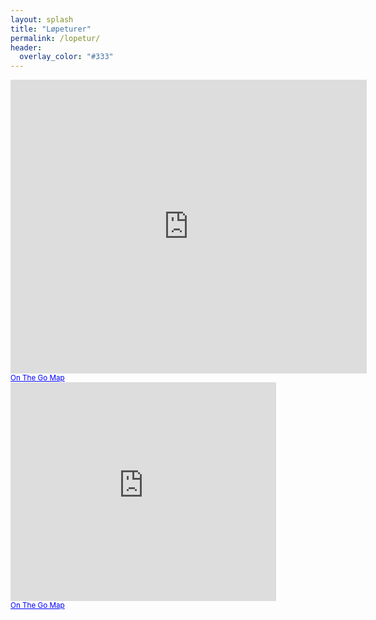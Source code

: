 ```yaml
---
layout: splash
title: "Løpeturer"
permalink: /lopetur/
header:
  overlay_color: "#333"
---
```

<!-- 425, 350 -->
<iframe width="570" height="470" frameborder="0" scrolling="no" marginheight="0" marginwidth="0" src="https://onthegomap.com/?m=r&amp;u=mi&amp;w%5B%5D=Routes+may+not+be+suitable+for+public+use.&amp;c%5B%5D=Route+data+%C2%A92020+On+The+Go+Map%2C+OpenStreetMap+Contributors&amp;d=1620&amp;f=611404be2f&amp;n=1&amp;dm=1&amp;context=embed&amp;r2=moafDwxup30H0V8Z7MtA6t34D4l12r32B0Pc3DAd61129c1b9a1l8Y1~72DGAi1GETAP8X34L2FEM2F2107252B219R7h10l18~2Ex64x14x14r12R6d1E~2Az1DFv3d4954BCx21V1V5b1C31P2TGt2Ob1MJA3G7e2X12127Y1r46N112222SY1w1a2_1k1Y1U4Gq2c5GKCAE3i1t1s1Z1c1p16F4C3BOp1KPQHK5W1B_13A0Y1w2i2a6_1W58IASY2y6EW1"></iframe><br/><small><a href="https://onthegomap.com" style="color:#0000FF;text-align:left" target="_blank">On The Go Map</a></small>

<iframe width="425" height="350" frameborder="0" scrolling="no" marginheight="0" marginwidth="0" src="https://onthegomap.com/?m=r&amp;u=km&amp;w%5B%5D=Routes+may+not+be+suitable+for+public+use.&amp;c%5B%5D=Route+data+%C2%A92020+On+The+Go+Map%2C+OpenStreetMap+Contributors&amp;d=2603&amp;f=611404be2f&amp;n=1&amp;dm=1&amp;context=embed&amp;r2=u_efDmzwp3j1FVJf4x5Vh1FLHR59Pn1Hn13F1DHb31L1F4~2MfA0J2~15b40p28f3Mn3296FUd2W2f3_1p449APY1X3Ot1MRg1t1o1f1e22834M1a11M7k13IHa1HED0BHRn29j1Dj1Bb1Fb1HX1199R5b10X1393537375BBS9EVAVNRJb2h2X1b2P~1j1t4L~2AJ1b10D1R5H5B1z141Kj383191T9l2Lb57l1Vx60THr2Is20JEZ60b10T5n29Z23FPn2Pp177BBLDLBRFx1f1NDZ1NNJPLr1_1Jq15KDUEy1Ec124EUG6LMBE14Hq1BIDCN3H3T6f1050V2NE76Z19h1b1Z1b192p1EJ9p1c170l14p1i1b2Z1j10B7BD7Nf1l17PFVJNJTFh19BFf1Rh1Rx1BTh1Rh1THHTd1BFBF7H5Jh1x2HLPHZ1h2RZ157Rj1D0b1p1x1t2BJ"></iframe><br/><small><a href="https://onthegomap.com" style="color:#0000FF;text-align:left" target="_blank">On The Go Map</a></small>
